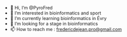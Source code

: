 - 👋 Hi, I’m @PyroFred
- 👀 I’m interested in bioinformatics and sport
- 🌱 I’m currently learning bioinformatics in Évry
- 💞️ I’m looking for a stage in bioinformatics
- 📫 How to reach me : fredericdejean.pro@gmail.com

<!---
PyroFred/PyroFred is a ✨ special ✨ repository because its `README.md` (this file) appears on your GitHub profile.
You can click the Preview link to take a look at your changes.
--->
